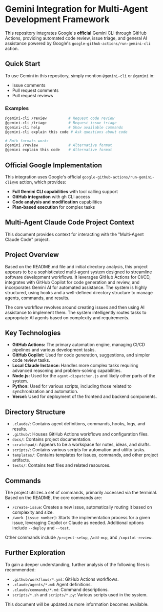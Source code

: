 # Gemini Integration for Multi-Agent Development Framework

This repository integrates Google's **official** Gemini CLI through GitHub Actions, providing automated code review, issue triage, and general AI assistance powered by Google's `google-github-actions/run-gemini-cli` action.

## Quick Start

To use Gemini in this repository, simply mention `@gemini-cli` or `@gemini` in:
- Issue comments
- Pull request comments  
- Pull request reviews

### Examples

```bash
@gemini-cli /review          # Request code review
@gemini-cli /triage          # Request issue triage  
@gemini-cli help             # Show available commands
@gemini-cli explain this code # Ask questions about code

# Both formats work:
@gemini /review              # Alternative format
@gemini explain this code    # Alternative format
```

## Official Google Implementation

This integration uses Google's official `google-github-actions/run-gemini-cli@v0` action, which provides:
- **Full Gemini CLI capabilities** with tool calling support
- **GitHub integration** with gh CLI access
- **Code analysis and modification** capabilities
- **Plan-based execution** for complex tasks

## Multi-Agent Claude Code Project Context

This document provides context for interacting with the "Multi-Agent Claude Code" project.

## Project Overview

Based on the README.md file and initial directory analysis, this project appears to be a sophisticated multi-agent system designed to streamline software development workflows. It leverages GitHub Actions for CI/CD, integrates with GitHub Copilot for code generation and review, and incorporates Gemini AI for automated assistance. The system is highly structured, using hooks and a well-defined directory structure to manage agents, commands, and results.

The core workflow revolves around creating issues and then using AI assistance to implement them. The system intelligently routes tasks to appropriate AI agents based on complexity and requirements.

## Key Technologies

*   **GitHub Actions:**  The primary automation engine, managing CI/CD pipelines and various development tasks.
*   **GitHub Copilot:** Used for code generation, suggestions, and simpler code review tasks.
*   **Local Claude Instance:**  Handles more complex tasks requiring advanced reasoning and problem-solving capabilities.
*   **Node.js:** Used for the `agent-dispatcher.js` and likely other parts of the system.
*   **Python:** Used for various scripts, including those related to synchronization and automation.
*   **Vercel:** Used for deployment of the frontend and backend components.

## Directory Structure

*   `.claude/`: Contains agent definitions, commands, hooks, logs, and results.
*   `.github/`: Houses GitHub Actions workflows and configuration files.
*   `docs/`: Contains project documentation.
*   `scratchpad/`: Appears to be a workspace for notes, ideas, and drafts.
*   `scripts/`: Contains various scripts for automation and utility tasks.
*   `templates/`: Contains templates for issues, commands, and other project artifacts.
*   `tests/`: Contains test files and related resources.

## Commands

The project utilizes a set of commands, primarily accessed via the terminal.  Based on the README, the core commands are:

*   `/create-issue`: Creates a new issue, automatically routing it based on complexity and size.
*   `/work [issue number]`:  Starts the implementation process for a given issue, leveraging Copilot or Claude as needed.  Additional options include `--deploy` and `--test`.

Other commands include `/project-setup`, `/add-mcp`, and `/copilot-review`.

## Further Exploration

To gain a deeper understanding, further analysis of the following files is recommended:

*   `.github/workflows/*.yml`:  GitHub Actions workflows.
*   `.claude/agents/*.md`: Agent definitions.
*   `.claude/commands/*.md`: Command descriptions.
*   `scripts/*.sh` and `scripts/*.py`:  Various scripts used in the system.

This document will be updated as more information becomes available.